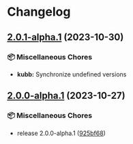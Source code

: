 # Changelog

## [2.0.1-alpha.1](https://github.com/kubb-project/kubb/compare/kubb-v2.0.0-alpha.1...kubb-v2.0.1-alpha.1) (2023-10-30)


### 📦 Miscellaneous Chores

* **kubb:** Synchronize undefined versions

## [2.0.0-alpha.1](https://github.com/kubb-project/kubb/compare/kubb-v1.14.5...kubb-v2.0.0-alpha.1) (2023-10-27)


### 📦 Miscellaneous Chores

* release 2.0.0-alpha.1 ([925bf68](https://github.com/kubb-project/kubb/commit/925bf686956804aad82ba6480152427aaa6ad4f8))
